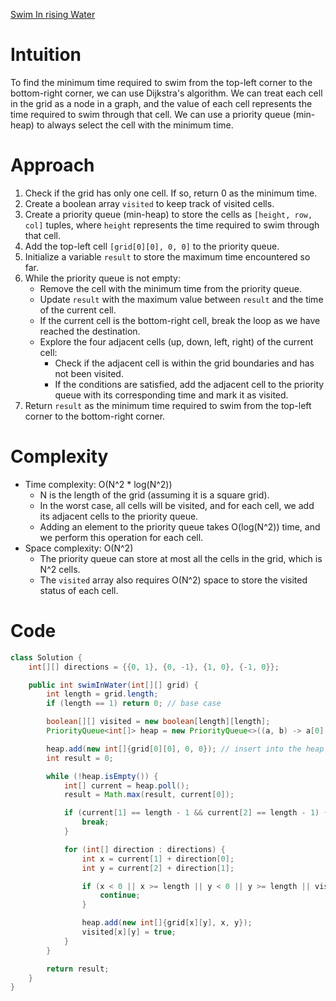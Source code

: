 [Swim In rising Water](https://leetcode.com/problems/swim-in-rising-water/)

# Intuition
To find the minimum time required to swim from the top-left corner to the bottom-right corner, we can use Dijkstra's algorithm. We can treat each cell in the grid as a node in a graph, and the value of each cell represents the time required to swim through that cell. We can use a priority queue (min-heap) to always select the cell with the minimum time.

# Approach
1. Check if the grid has only one cell. If so, return 0 as the minimum time.
2. Create a boolean array `visited` to keep track of visited cells.
3. Create a priority queue (min-heap) to store the cells as `[height, row, col]` tuples, where `height` represents the time required to swim through that cell.
4. Add the top-left cell `[grid[0][0], 0, 0]` to the priority queue.
5. Initialize a variable `result` to store the maximum time encountered so far.
6. While the priority queue is not empty:
   - Remove the cell with the minimum time from the priority queue.
   - Update `result` with the maximum value between `result` and the time of the current cell.
   - If the current cell is the bottom-right cell, break the loop as we have reached the destination.
   - Explore the four adjacent cells (up, down, left, right) of the current cell:
     - Check if the adjacent cell is within the grid boundaries and has not been visited.
     - If the conditions are satisfied, add the adjacent cell to the priority queue with its corresponding time and mark it as visited.
7. Return `result` as the minimum time required to swim from the top-left corner to the bottom-right corner.

# Complexity
- Time complexity: O(N^2 * log(N^2))
  - N is the length of the grid (assuming it is a square grid).
  - In the worst case, all cells will be visited, and for each cell, we add its adjacent cells to the priority queue.
  - Adding an element to the priority queue takes O(log(N^2)) time, and we perform this operation for each cell.
- Space complexity: O(N^2)
  - The priority queue can store at most all the cells in the grid, which is N^2 cells.
  - The `visited` array also requires O(N^2) space to store the visited status of each cell.

# Code
```java
class Solution {
    int[][] directions = {{0, 1}, {0, -1}, {1, 0}, {-1, 0}};

    public int swimInWater(int[][] grid) {
        int length = grid.length;
        if (length == 1) return 0; // base case

        boolean[][] visited = new boolean[length][length];
        PriorityQueue<int[]> heap = new PriorityQueue<>((a, b) -> a[0] - b[0]);

        heap.add(new int[]{grid[0][0], 0, 0}); // insert into the heap as [height, row, col]
        int result = 0;

        while (!heap.isEmpty()) {
            int[] current = heap.poll();
            result = Math.max(result, current[0]);

            if (current[1] == length - 1 && current[2] == length - 1) {
                break;
            }

            for (int[] direction : directions) {
                int x = current[1] + direction[0];
                int y = current[2] + direction[1];

                if (x < 0 || x >= length || y < 0 || y >= length || visited[x][y]) {
                    continue;
                }

                heap.add(new int[]{grid[x][y], x, y});
                visited[x][y] = true;
            }
        }

        return result;
    }
}
```